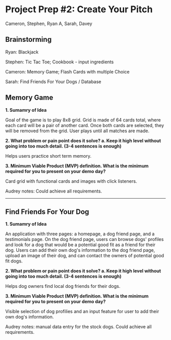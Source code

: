 # Project Prep #2: Create Your Pitch
Cameron, Stephen, Ryan A, Sarah, Davey

## Brainstorming

Ryan: Blackjack

Stephen: Tic Tac Toe; Cookbook - input ingredients

Cameron: Memory Game; Flash Cards with multiple Choice

Sarah: Find Friends For Your Dogs / Database


## Memory Game

**1. Sumamry of Idea**

Goal of the game is to play 8x8 grid. Grid is made of 64 cards total, where each card will be a pair of another card. Once both cards are selected, they will be removed from the grid. User plays until all matches are made. 

**2. What problem or pain point does it solve? a. Keep it high level without going into too much detail. (3-4 sentences is enough)** 

Helps users practice short term memory. 

**3. Minimum Viable Product (MVP) definition. What is the minimum required for you to present on your demo day?**

Card grid with functional cards and images with click listeners. 

Audrey notes: Could achieve all requirements. 

----------------------------------------


## Find Friends For Your Dog

**1. Sumamry of Idea**

An application with three pages: a homepage, a dog friend page, and a testimonials page. On the dog friend page, users can browse dogs' profiles and look for a dog that would be a potential good fit as a friend for their dog. Users can add their own dog's information to the dog friend page, upload an image of their dog, and can contact the owners of potential good fit dogs.

**2. What problem or pain point does it solve? a. Keep it high level without going into too much detail. (3-4 sentences is enough)** 

Helps dog owners find local dog friends for their dogs.

**3. Minimum Viable Product (MVP) definition. What is the minimum required for you to present on your demo day?**

Visible selection of dog profilies and an input feature for user to add their own dog's information. 


Audrey notes: manual data entry for the stock dogs. Could achieve all requirements. 

